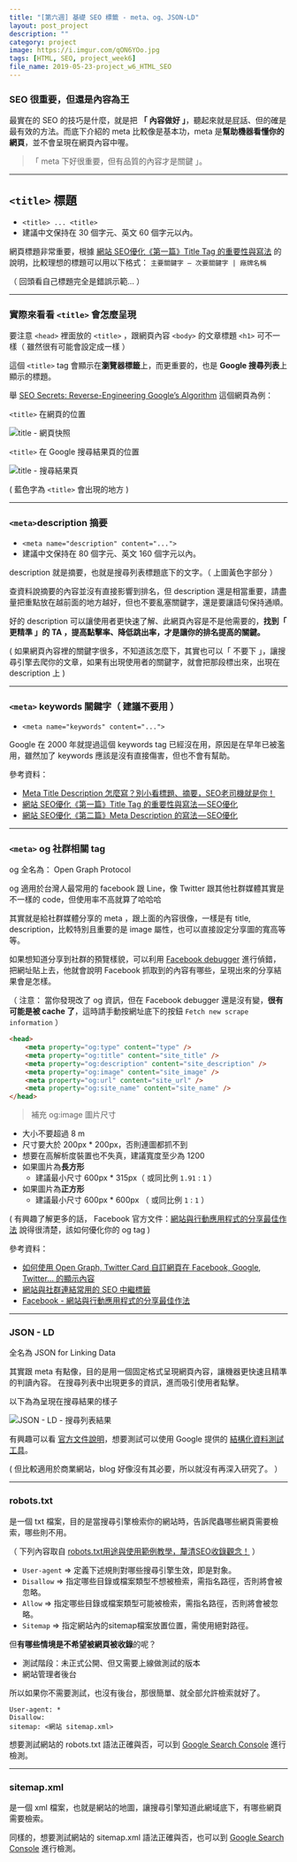 ```yaml
---
title: "[第六週] 基礎 SEO 標籤 - meta、og、JSON-LD"
layout: post_project
description: ""
category: project
image: https://i.imgur.com/qON6YOo.jpg
tags: [HTML, SEO, project_week6]
file_name: 2019-05-23-project_w6_HTML_SEO
---
```


###  SEO 很重要，但還是內容為王

最實在的 SEO 的技巧是什麼，就是把 **「 內容做好 」**，聽起來就是屁話、但的確是最有效的方法。而底下介紹的 meta 比較像是基本功，meta 是**幫助機器看懂你的網頁**，並不會呈現在網頁內容中喔。

> 「 meta 下好很重要，但有品質的內容才是關鍵 」。

---
## `<title>` 標題

- `<title> ... <title>`
- 建議中文保持在 30 個字元、英文 60 個字元以內。

網頁標題非常重要，根據 [網站 SEO優化《第一篇》Title Tag 的重要性與寫法](https://medium.com/@jeffreywang1183/seo-title-tag-f5d5e4f52c12) 的說明，比較理想的標題可以用以下格式： `主要關鍵字 — 次要關鍵字 | 廠牌名稱`

（ 回頭看自己標題完全是錯誤示範... ）

---

### 實際來看看 `<title>` 會怎麼呈現

要注意 `<head>` 裡面放的 `<title>` ，跟網頁內容 `<body>` 的文章標題 `<h1>` 可不一樣（ 雖然很有可能會設定成一樣 ）

這個 `<title>` tag 會顯示在**瀏覽器標籤**上，而更重要的，也是 **Google 搜尋列表**上顯示的標題。

舉 [SEO Secrets: Reverse-Engineering Google’s Algorithm](https://medium.freecodecamp.org/seo-secrets-reverse-engineering-googles-algorithm-92fad4f5a39) 這個網頁為例：

`<title>` 在網頁的位置

![ title - 網頁快照](https://i.imgur.com/Lji6J9N.jpg)

`<title>` 在 Google 搜尋結果頁的位置

![title - 搜尋結果頁](https://i.imgur.com/CKdWSXQ.jpg)

( 藍色字為 `<title>` 會出現的地方 )

---

### `<meta>`description 摘要

- `<meta name="description" content="...">`
- 建議中文保持在 80 個字元、英文 160 個字元以內。

description 就是摘要，也就是搜尋列表標題底下的文字。（ 上圖黃色字部分 ）

查資料說摘要的內容並沒有直接影響到排名，但 description 還是相當重要，請盡量把重點放在越前面的地方越好，但也不要亂塞關鍵字，還是要讓語句保持通順。

好的 description 可以讓使用者更快速了解、此網頁內容是不是他需要的，**找到「 更精準 」的 TA ，提高點擊率、降低跳出率，才是讓你的排名提高的關鍵。**

( 如果網頁內容裡的關鍵字很多，不知道該怎麼下，其實也可以「 不要下 」，讓搜尋引擎去爬你的文章，如果有出現使用者的關鍵字，就會把那段標出來，出現在 description 上 )

---

### `<meta>` keywords 關鍵字（ 建議不要用 ）

- `<meta name="keywords" content="...">`

Google 在 2000 年就提過這個 keywords tag 已經沒在用，原因是在早年已被濫用，雖然加了 keywords 應該是沒有直接傷害，但也不會有幫助。

參考資料：
- [Meta Title Description 怎麼寫？別小看標題、摘要，SEO老司機就是你！](https://www.awoo.com.tw/blog/2018/06/meta-title-description/)
- [網站 SEO優化《第一篇》Title Tag 的重要性與寫法 — SEO優化](https://medium.com/@jeffreywang1183/seo-title-tag-f5d5e4f52c12)
- [網站 SEO優化《第二篇》Meta Description 的寫法 — SEO優化](https://medium.com/@jeffreywang1183/meta-description-17f65e1f47a6)

---

### `<meta>` og 社群相關 tag

og 全名為： Open Graph Protocol

og 適用於台灣人最常用的 facebook 跟 Line，像 Twitter 跟其他社群媒體其實是不一樣的 code，但使用率不高就算了哈哈哈

其實就是給社群媒體分享的 meta ，跟上面的內容很像，一樣是有 title, description，比較特別且重要的是 image 屬性，也可以直接設定分享圖的寬高等等。

如果想知道分享到社群的預覽樣貌，可以利用 [Facebook debugger](https://developers.facebook.com/tools/debug/sharing/) 進行偵錯，把網址貼上去，他就會說明 Facebook 抓取到的內容有哪些，呈現出來的分享結果會是怎樣。

（ 注意： 當你發現改了 og 資訊，但在 Facebook debugger 還是沒有變，**很有可能是被 cache 了**，這時請手動按網址底下的按鈕  `Fetch new scrape information` ）

```html
<head>
    <meta property="og:type" content="type" />  
    <meta property="og:title" content="site_title" />
    <meta property="og:description" content="site_description" />
    <meta property="og:image" content="site_image" />
    <meta property="og:url" content="site_url" />
    <meta property="og:site_name" content="site_name" />
</head>
```

> 補充 og:image 圖片尺寸

- 大小不要超過 8 m
- 尺寸要大於 200px * 200px，否則連圖都抓不到
- 想要在高解析度裝置也不失真，建議寬度至少為 1200
- 如果圖片為**長方形**
  - 建議最小尺寸 600px * 315px（ 或同比例 `1.91` : `1` ）
- 如果圖片為**正方形**
  - 建議最小尺寸 600px * 600px （ 或同比例 `1` : `1` ）

( 有興趣了解更多的話， Facebook 官方文件：[網站與行動應用程式的分享最佳作法](https://developers.facebook.com/docs/sharing/best-practices?locale=zh_TW#) 說得很清楚，該如何優化你的 og tag )

參考資料：
- [如何使用 Open Graph, Twitter Card 自訂網頁在 Facebook, Google, Twitter… 的顯示內容](http://blog.shihshih.com/social-meta-tag/)
- [網站與社群連結常用的 SEO 中繼標籤](https://blog.toright.com/posts/5661/%E7%B6%B2%E7%AB%99%E8%88%87%E7%A4%BE%E7%BE%A4%E9%80%A3%E7%B5%90%E5%B8%B8%E7%94%A8%E7%9A%84-seo-%E4%B8%AD%E7%B9%BC%E6%A8%99%E7%B1%A4.html)
- [Facebook - 網站與行動應用程式的分享最佳作法](https://developers.facebook.com/docs/sharing/best-practices?locale=zh_TW#)

---

### JSON - LD

全名為 JSON for Linking Data

其實跟 meta 有點像，目的是用一個固定格式呈現網頁內容，讓機器更快速且精準的判讀內容。
在搜尋列表中出現更多的資訊，進而吸引使用者點擊。

以下為為呈現在搜尋結果的樣子 

![JSON - LD - 搜尋列表結果](https://i.imgur.com/qON6YOo.jpg)


有興趣可以看 [官方文件說明](https://developers.google.com/search/docs/data-types/product)，想要測試可以使用 Google 提供的 [結構化資料測試工具](https://search.google.com/structured-data/testing-tool)。

( 但比較適用於商業網站，blog 好像沒有其必要，所以就沒有再深入研究了。 ）

---

### robots.txt

是一個 txt 檔案，目的是當搜尋引擎檢索你的網站時，告訴爬蟲哪些網頁需要檢索，哪些則不用。

（ 下列內容取自 [robots.txt用途與使用範例教學，釐清SEO收錄觀念！](https://www.awoo.com.tw/blog/2018/03/robotstxt-crawl/) ）


- `User-agent` => 定義下述規則對哪些搜尋引擎生效，即是對象。
- `Disallow` => 指定哪些目錄或檔案類型不想被檢索，需指名路徑，否則將會被忽略。
- `Allow` => 指定哪些目錄或檔案類型可能被檢索，需指名路徑，否則將會被忽略。
- `Sitemap` => 指定網站內的sitemap檔案放置位置，需使用絕對路徑。


但**有哪些情境是不希望被網頁被收錄**的呢？
- 測試階段：未正式公開、但又需要上線做測試的版本
- 網站管理者後台

所以如果你不需要測試，也沒有後台，那很簡單、就全部允許檢索就好了。

```
User-agent: *
Disallow:
sitemap: <網站 sitemap.xml>
```

想要測試網站的 robots.txt 語法正確與否，可以到 [Google Search Console](https://search.google.com/search-console/about?hl=zh-tw) 進行檢測。

---

### sitemap.xml

是一個 xml 檔案，也就是網站的地圖，讓搜尋引擎知道此網域底下，有哪些網頁需要檢索。

同樣的，想要測試網站的 sitemap.xml 語法正確與否，也可以到 [Google Search Console](https://search.google.com/search-console/about?hl=zh-tw) 進行檢測。